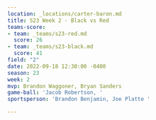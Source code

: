 ```yaml
---
location: _locations/carter-baron.md
title: S23 Week 2 - Black vs Red
teams-score:
- team: _teams/s23-red.md
  score: 26
- team: _teams/s23-black.md
  score: 41
field: "2"
date: 2022-09-18 12:30:00 -0400
season: 23
week: 2
mvp: Brandon Waggoner, Bryan Sanders
game-ball: 'Jacob Robertson, '
sportsperson: 'Brandon Benjamin, Joe Platte '

---
```

